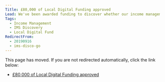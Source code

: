 ```yaml
---
Title: £80,000 of Local Digital Funding approved
Lead: We've been awarded funding to discover whether our income management system could be rolled out nationally!
Tags: 
  - Income Management
  - IMS Discovery
  - Local Digital Fund
RedirectFrom:
  - 20190916
  - ims-disco-go
---
```


This page has moved. If you are not redirected automatically, click the link below:

* <a id="redirectUrl" href="https://www.localgovims.digital/blog/80-000-of-local-digital-funding-approved/">£80,000 of Local Digital Funding approved</a>